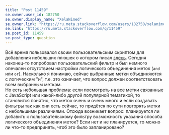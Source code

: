 ```yaml
---
title: "Post 11459"
se.owner.user_id: 182750
se.owner.display_name: "XelaNimed"
se.owner.link: "https://ru.meta.stackoverflow.com/users/182750/xelanimed"
se.link: "https://ru.meta.stackoverflow.com/q/11459"
se.post_id: 11459
se.post_type: question
---
```

<p>Всё время пользовался своим пользовательским скриптом для добавления небольших плюшек о котором писал <a href="https://ru.meta.stackoverflow.com/questions/8355">здесь</a>. Сегодня наконец-то попробовал пользовательский фильтр и был немного опечален отсутствием настройки логического объединения меток (<code>and</code> или <code>or</code>). Насколько я понимаю, сейчас выбранные метки объединяются с логическим &quot;и&quot;, т.е. это означает, что вопрос должен соответствовать всем выбранным меткам.<br />
Но есть небольшая проблема: если посмотреть на все метки связанные с JavaScript или какой-либо другой популярной тематикой, то становится понятно, что меток очень и очень много и если создавать фильтры так как они есть сейчас, то придётся по сути повторять метки с небольшими различиями. Отсюда возникает вопрос: планируется ли добавить к пользовательскому фильтру возможность указания способа логического объединения меток? Если нет и не планируется, то можно ли что-то предпринять, чтоб это было запланировано?</p>
